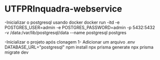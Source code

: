 # UTFPRInquadra-webservice

-Inicializar o postgresql usando docker
docker run -itd -e POSTGRES_USER=admin -e POSTGRES_PASSWORD=admin -p 5432:5432 -v /data:/var/lib/postgresql/data --name postgresql postgres


-Inicializar o projeto após clonagem
1- Adicionar um arquivo .env
DATABASE_URL="postgresql"
npm install
npx prisma generate
npx prisma migrate dev
